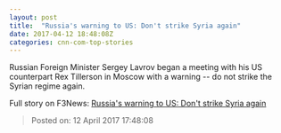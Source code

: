 ```yaml
---
layout: post
title:  "Russia's warning to US: Don't strike Syria again"
date: 2017-04-12 18:48:08Z
categories: cnn-com-top-stories
---
```


Russian Foreign Minister Sergey Lavrov began a meeting with his US counterpart Rex Tillerson in Moscow with a warning -- do not strike the Syrian regime again.


Full story on F3News: [Russia's warning to US: Don't strike Syria again](http://www.f3nws.com/n/kD44fF)

> Posted on: 12 April 2017 17:48:08
